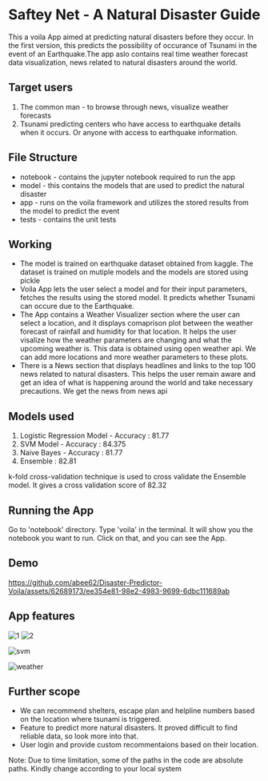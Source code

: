 # Saftey Net - A Natural Disaster Guide
This a voila App aimed at predicting natural disasters before they occur. In the first version, this predicts the possibility of occurance of Tsunami in the event of an Earthquake.The app aslo contains real time weather  forecast data visualization, news related to natural disasters around the world. 

## Target users
1. The common man - to browse through news, visualize weather forecasts
2. Tsunami predicting centers who have access to earthquake details when it occurs. Or anyone with access to earthquake information.

## File Structure
* notebook - contains the jupyter notebook required to run the app 
* model - this contains the models that are used to predict the natural disaster 
* app - runs on the voila framework and utilizes the stored results from the model to predict the event 
* tests - contains the unit tests

## Working 
- The model is trained on earthquake dataset obtained from kaggle. The dataset is trained on mutiple models and the models are stored using pickle
- Voila App lets the user select a model and for their input parameters, fetches the results using the stored model. It predicts whether Tsunami can occure due to the Earthquake.
- The App contains a Weather Visualizer section where the user can select a location, and it displays comaprison plot between the weather forecast of rainfall and humidity for that location. It helps the user visalize how the weather parameters are changing and what the upcoming weather is. This data is obtained using open weather api. We can add more locations and more weather parameters to these plots.
- There is a News section that displays headlines and links to the top 100 news related to natural disasters. This helps the user remain aware and get an idea of what is happening around the world and take necessary precautions. We get the news from news api

## Models used
1. Logistic Regression Model - Accuracy : 81.77
2. SVM Model - Accuracy : 84.375
3. Naive Bayes - Accuracy : 81.77
4. Ensemble : 82.81

k-fold cross-validation technique is used to cross validate the Ensemble model. It gives a cross validation score of 82.32

## Running the App
Go to 'notebook' directory. Type 'voila' in the terminal. It will show you the notebook you want to run. Click on that, and you can see the App.

## Demo

https://github.com/abee62/Disaster-Predictor-Voila/assets/62689173/ee354e81-98e2-4983-9699-6dbc111689ab



## App features
![1](https://github.com/abee62/Disaster-Predictor-Voila/assets/62689173/49abecd4-18f9-402b-93c1-881dafbbf81b)
![2](https://github.com/abee62/Disaster-Predictor-Voila/assets/62689173/33f1e4d8-7f37-44e0-b617-bd8ea6d2ba40)

![svm](https://github.com/abee62/Disaster-Predictor-Voila/assets/62689173/a6484d12-245c-4e3a-864a-e6fce4f12092)

![weather](https://github.com/abee62/Disaster-Predictor-Voila/assets/62689173/df830d24-2ad7-4e46-bc39-c3c4ca4c6626)

## Further scope
- We can recommend shelters, escape plan and helpline numbers based on the location where tsunami is triggered.
- Feature to predict more natural disasters. It proved difficult to find reliable data, so look more into that.
- User login and provide custom recommentaions based on their location.

Note: Due to time limitation, some of the paths in the code are absolute paths. Kindly change according to your local system

